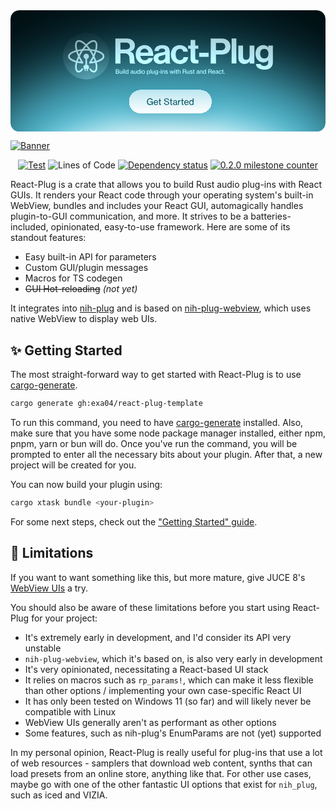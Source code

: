 <a href="react-plug.vercel.app/guides/quick-start">
<svg width="1730" height="667" viewBox="0 0 1730 667" fill="none" xmlns="http://www.w3.org/2000/svg">
<g clip-path="url(#clip0_44_10)">
<rect width="1730" height="667" rx="48" fill="black"/>
<g filter="url(#filter0_f_44_10)">
<ellipse cx="869.956" cy="781.872" rx="1169.1" ry="553.981" fill="#004A5B"/>
</g>
<g filter="url(#filter1_f_44_10)">
<ellipse cx="869.956" cy="781.872" rx="1042.05" ry="493.765" fill="#58C4DC"/>
</g>
<g filter="url(#filter2_f_44_10)">
<ellipse cx="869.956" cy="877.956" rx="703.263" ry="253.482" fill="white"/>
</g>
<g style="mix-blend-mode:plus-lighter">
<mask id="path-5-inside-1_44_10" fill="white">
<path d="M576 292.28V155H638.976C665.472 155 683.136 170.36 683.136 193.208C683.136 209.336 675.648 221.624 657.984 226.424V227C670.656 230.648 677.184 237.944 678.912 254.648C680.832 274.04 680.064 288.824 684.864 290.936V292.28H658.176C654.72 290.744 654.336 275.384 653.184 260.6C652.032 245.624 643.584 237.176 626.304 237.176H603.84V292.28H576ZM603.84 177.464V215.672H633.408C648.576 215.672 656.064 207.8 656.064 196.856C656.064 185.72 648.96 177.464 634.176 177.464H603.84Z"/>
<path d="M738.525 295.16C705.885 295.16 687.453 272.312 687.453 242.936C687.453 213.752 707.229 191.096 736.029 191.096C767.709 191.096 784.605 215.288 784.605 250.424H713.181C715.101 265.592 723.549 275 738.333 275C748.509 275 754.461 270.392 757.341 262.904H783.069C779.421 280.376 763.869 295.16 738.525 295.16ZM736.413 211.256C722.589 211.256 715.869 219.512 713.565 232.376H757.341C756.573 219.896 748.317 211.256 736.413 211.256Z"/>
<path d="M852.947 292.28C851.411 290.36 850.451 285.752 849.875 281.336H849.491C844.499 288.824 837.395 294.584 820.499 294.584C800.339 294.584 786.13 284.024 786.13 264.44C786.13 242.744 803.794 235.832 825.682 232.76C842.002 230.456 849.491 229.112 849.491 221.624C849.491 214.52 843.922 209.912 832.978 209.912C820.69 209.912 814.738 214.328 813.97 223.736H790.738C791.506 206.456 804.371 191.288 833.171 191.288C862.739 191.288 874.642 204.536 874.642 227.576V277.688C874.642 285.176 875.795 289.592 878.099 291.32V292.28H852.947ZM826.835 276.344C841.811 276.344 850.066 267.128 850.066 257.528V242.744C845.458 245.432 838.354 246.968 831.826 248.504C818.194 251.576 811.475 254.648 811.475 263.864C811.475 273.08 817.619 276.344 826.835 276.344Z"/>
<path d="M931.179 295.16C900.075 295.16 880.683 272.504 880.683 243.128C880.683 213.752 899.883 191.096 929.835 191.096C955.371 191.096 971.115 205.88 974.571 227.192H949.035C947.307 218.552 940.587 212.024 930.987 212.024C915.243 212.024 907.179 224.12 907.179 243.128C907.179 261.752 914.667 274.232 930.603 274.232C941.163 274.232 948.651 268.664 950.379 257.528H975.531C973.803 278.456 957.483 295.16 931.179 295.16Z"/>
<path d="M975.4 211.064V193.784H989.033V163.064H1014.57V193.784H1031.46V211.064H1014.57V263.288C1014.57 270.584 1018.6 273.08 1024.36 273.08C1027.62 273.08 1032.04 272.888 1032.04 272.888V292.088C1032.04 292.088 1026.09 292.472 1015.72 292.472C1003.05 292.472 989.033 287.48 989.033 268.856V211.064H975.4Z"/>
<path d="M1036.29 255.992V233.528H1088.33V255.992H1036.29Z"/>
<path d="M1099.63 292.28V155H1159.92C1175.85 155 1187.76 159.608 1195.82 167.864C1203.5 175.736 1208.11 186.488 1208.11 199.16C1208.11 225.08 1191.02 242.552 1162.22 242.552H1128.43V292.28H1099.63ZM1128.43 179.192V219.896H1157.23C1171.82 219.896 1179.5 211.832 1179.5 199.352C1179.5 186.488 1171.44 179.192 1157.61 179.192H1128.43Z"/>
<path d="M1214.39 292.28V155H1240.5V292.28H1214.39Z"/>
<path d="M1339.29 292.28H1314.14V280.76H1313.56C1306.84 289.784 1299.16 294.968 1285.34 294.968C1263.45 294.968 1251.16 280.952 1251.16 259.448V193.784H1277.08V255.032C1277.08 266.552 1282.27 272.888 1293.4 272.888C1305.69 272.888 1313.18 263.672 1313.18 250.616V193.784H1339.29V292.28Z"/>
<path d="M1393.81 325.88C1366.93 325.88 1350.42 314.36 1347.73 295.16H1373.65C1375.77 301.304 1381.33 306.104 1393.43 306.104C1408.21 306.104 1415.32 299 1415.32 285.56V274.808H1414.74C1408.98 281.336 1401.49 286.328 1389.01 286.328C1367.13 286.328 1345.62 269.048 1345.62 239.288C1345.62 209.912 1363.29 191.096 1388.25 191.096C1400.53 191.096 1409.56 195.896 1415.51 204.152H1415.89V193.784H1441.05V284.792C1441.05 298.616 1436.63 308.024 1429.33 314.744C1421.08 322.424 1408.41 325.88 1393.81 325.88ZM1393.43 265.4C1409.94 265.4 1416.66 253.304 1416.66 238.712C1416.66 224.312 1408.98 212.024 1393.24 212.024C1379.99 212.024 1371.16 222.392 1371.16 238.904C1371.16 255.608 1379.99 265.4 1393.43 265.4Z"/>
</mask>
<path d="M576 292.28V155H638.976C665.472 155 683.136 170.36 683.136 193.208C683.136 209.336 675.648 221.624 657.984 226.424V227C670.656 230.648 677.184 237.944 678.912 254.648C680.832 274.04 680.064 288.824 684.864 290.936V292.28H658.176C654.72 290.744 654.336 275.384 653.184 260.6C652.032 245.624 643.584 237.176 626.304 237.176H603.84V292.28H576ZM603.84 177.464V215.672H633.408C648.576 215.672 656.064 207.8 656.064 196.856C656.064 185.72 648.96 177.464 634.176 177.464H603.84Z" fill="white" fill-opacity="0.6"/>
<path d="M738.525 295.16C705.885 295.16 687.453 272.312 687.453 242.936C687.453 213.752 707.229 191.096 736.029 191.096C767.709 191.096 784.605 215.288 784.605 250.424H713.181C715.101 265.592 723.549 275 738.333 275C748.509 275 754.461 270.392 757.341 262.904H783.069C779.421 280.376 763.869 295.16 738.525 295.16ZM736.413 211.256C722.589 211.256 715.869 219.512 713.565 232.376H757.341C756.573 219.896 748.317 211.256 736.413 211.256Z" fill="white" fill-opacity="0.6"/>
<path d="M852.947 292.28C851.411 290.36 850.451 285.752 849.875 281.336H849.491C844.499 288.824 837.395 294.584 820.499 294.584C800.339 294.584 786.13 284.024 786.13 264.44C786.13 242.744 803.794 235.832 825.682 232.76C842.002 230.456 849.491 229.112 849.491 221.624C849.491 214.52 843.922 209.912 832.978 209.912C820.69 209.912 814.738 214.328 813.97 223.736H790.738C791.506 206.456 804.371 191.288 833.171 191.288C862.739 191.288 874.642 204.536 874.642 227.576V277.688C874.642 285.176 875.795 289.592 878.099 291.32V292.28H852.947ZM826.835 276.344C841.811 276.344 850.066 267.128 850.066 257.528V242.744C845.458 245.432 838.354 246.968 831.826 248.504C818.194 251.576 811.475 254.648 811.475 263.864C811.475 273.08 817.619 276.344 826.835 276.344Z" fill="white" fill-opacity="0.6"/>
<path d="M931.179 295.16C900.075 295.16 880.683 272.504 880.683 243.128C880.683 213.752 899.883 191.096 929.835 191.096C955.371 191.096 971.115 205.88 974.571 227.192H949.035C947.307 218.552 940.587 212.024 930.987 212.024C915.243 212.024 907.179 224.12 907.179 243.128C907.179 261.752 914.667 274.232 930.603 274.232C941.163 274.232 948.651 268.664 950.379 257.528H975.531C973.803 278.456 957.483 295.16 931.179 295.16Z" fill="white" fill-opacity="0.6"/>
<path d="M975.4 211.064V193.784H989.033V163.064H1014.57V193.784H1031.46V211.064H1014.57V263.288C1014.57 270.584 1018.6 273.08 1024.36 273.08C1027.62 273.08 1032.04 272.888 1032.04 272.888V292.088C1032.04 292.088 1026.09 292.472 1015.72 292.472C1003.05 292.472 989.033 287.48 989.033 268.856V211.064H975.4Z" fill="white" fill-opacity="0.6"/>
<path d="M1036.29 255.992V233.528H1088.33V255.992H1036.29Z" fill="white" fill-opacity="0.6"/>
<path d="M1099.63 292.28V155H1159.92C1175.85 155 1187.76 159.608 1195.82 167.864C1203.5 175.736 1208.11 186.488 1208.11 199.16C1208.11 225.08 1191.02 242.552 1162.22 242.552H1128.43V292.28H1099.63ZM1128.43 179.192V219.896H1157.23C1171.82 219.896 1179.5 211.832 1179.5 199.352C1179.5 186.488 1171.44 179.192 1157.61 179.192H1128.43Z" fill="white" fill-opacity="0.6"/>
<path d="M1214.39 292.28V155H1240.5V292.28H1214.39Z" fill="white" fill-opacity="0.6"/>
<path d="M1339.29 292.28H1314.14V280.76H1313.56C1306.84 289.784 1299.16 294.968 1285.34 294.968C1263.45 294.968 1251.16 280.952 1251.16 259.448V193.784H1277.08V255.032C1277.08 266.552 1282.27 272.888 1293.4 272.888C1305.69 272.888 1313.18 263.672 1313.18 250.616V193.784H1339.29V292.28Z" fill="white" fill-opacity="0.6"/>
<path d="M1393.81 325.88C1366.93 325.88 1350.42 314.36 1347.73 295.16H1373.65C1375.77 301.304 1381.33 306.104 1393.43 306.104C1408.21 306.104 1415.32 299 1415.32 285.56V274.808H1414.74C1408.98 281.336 1401.49 286.328 1389.01 286.328C1367.13 286.328 1345.62 269.048 1345.62 239.288C1345.62 209.912 1363.29 191.096 1388.25 191.096C1400.53 191.096 1409.56 195.896 1415.51 204.152H1415.89V193.784H1441.05V284.792C1441.05 298.616 1436.63 308.024 1429.33 314.744C1421.08 322.424 1408.41 325.88 1393.81 325.88ZM1393.43 265.4C1409.94 265.4 1416.66 253.304 1416.66 238.712C1416.66 224.312 1408.98 212.024 1393.24 212.024C1379.99 212.024 1371.16 222.392 1371.16 238.904C1371.16 255.608 1379.99 265.4 1393.43 265.4Z" fill="white" fill-opacity="0.6"/>
<path d="M576 292.28V155H638.976C665.472 155 683.136 170.36 683.136 193.208C683.136 209.336 675.648 221.624 657.984 226.424V227C670.656 230.648 677.184 237.944 678.912 254.648C680.832 274.04 680.064 288.824 684.864 290.936V292.28H658.176C654.72 290.744 654.336 275.384 653.184 260.6C652.032 245.624 643.584 237.176 626.304 237.176H603.84V292.28H576ZM603.84 177.464V215.672H633.408C648.576 215.672 656.064 207.8 656.064 196.856C656.064 185.72 648.96 177.464 634.176 177.464H603.84Z" stroke="url(#paint0_linear_44_10)" stroke-opacity="0.2" stroke-width="4" style="mix-blend-mode:lighten" mask="url(#path-5-inside-1_44_10)"/>
<path d="M738.525 295.16C705.885 295.16 687.453 272.312 687.453 242.936C687.453 213.752 707.229 191.096 736.029 191.096C767.709 191.096 784.605 215.288 784.605 250.424H713.181C715.101 265.592 723.549 275 738.333 275C748.509 275 754.461 270.392 757.341 262.904H783.069C779.421 280.376 763.869 295.16 738.525 295.16ZM736.413 211.256C722.589 211.256 715.869 219.512 713.565 232.376H757.341C756.573 219.896 748.317 211.256 736.413 211.256Z" stroke="url(#paint1_linear_44_10)" stroke-opacity="0.2" stroke-width="4" style="mix-blend-mode:lighten" mask="url(#path-5-inside-1_44_10)"/>
<path d="M852.947 292.28C851.411 290.36 850.451 285.752 849.875 281.336H849.491C844.499 288.824 837.395 294.584 820.499 294.584C800.339 294.584 786.13 284.024 786.13 264.44C786.13 242.744 803.794 235.832 825.682 232.76C842.002 230.456 849.491 229.112 849.491 221.624C849.491 214.52 843.922 209.912 832.978 209.912C820.69 209.912 814.738 214.328 813.97 223.736H790.738C791.506 206.456 804.371 191.288 833.171 191.288C862.739 191.288 874.642 204.536 874.642 227.576V277.688C874.642 285.176 875.795 289.592 878.099 291.32V292.28H852.947ZM826.835 276.344C841.811 276.344 850.066 267.128 850.066 257.528V242.744C845.458 245.432 838.354 246.968 831.826 248.504C818.194 251.576 811.475 254.648 811.475 263.864C811.475 273.08 817.619 276.344 826.835 276.344Z" stroke="url(#paint2_linear_44_10)" stroke-opacity="0.2" stroke-width="4" style="mix-blend-mode:lighten" mask="url(#path-5-inside-1_44_10)"/>
<path d="M931.179 295.16C900.075 295.16 880.683 272.504 880.683 243.128C880.683 213.752 899.883 191.096 929.835 191.096C955.371 191.096 971.115 205.88 974.571 227.192H949.035C947.307 218.552 940.587 212.024 930.987 212.024C915.243 212.024 907.179 224.12 907.179 243.128C907.179 261.752 914.667 274.232 930.603 274.232C941.163 274.232 948.651 268.664 950.379 257.528H975.531C973.803 278.456 957.483 295.16 931.179 295.16Z" stroke="url(#paint3_linear_44_10)" stroke-opacity="0.2" stroke-width="4" style="mix-blend-mode:lighten" mask="url(#path-5-inside-1_44_10)"/>
<path d="M975.4 211.064V193.784H989.033V163.064H1014.57V193.784H1031.46V211.064H1014.57V263.288C1014.57 270.584 1018.6 273.08 1024.36 273.08C1027.62 273.08 1032.04 272.888 1032.04 272.888V292.088C1032.04 292.088 1026.09 292.472 1015.72 292.472C1003.05 292.472 989.033 287.48 989.033 268.856V211.064H975.4Z" stroke="url(#paint4_linear_44_10)" stroke-opacity="0.2" stroke-width="4" style="mix-blend-mode:lighten" mask="url(#path-5-inside-1_44_10)"/>
<path d="M1036.29 255.992V233.528H1088.33V255.992H1036.29Z" stroke="url(#paint5_linear_44_10)" stroke-opacity="0.2" stroke-width="4" style="mix-blend-mode:lighten" mask="url(#path-5-inside-1_44_10)"/>
<path d="M1099.63 292.28V155H1159.92C1175.85 155 1187.76 159.608 1195.82 167.864C1203.5 175.736 1208.11 186.488 1208.11 199.16C1208.11 225.08 1191.02 242.552 1162.22 242.552H1128.43V292.28H1099.63ZM1128.43 179.192V219.896H1157.23C1171.82 219.896 1179.5 211.832 1179.5 199.352C1179.5 186.488 1171.44 179.192 1157.61 179.192H1128.43Z" stroke="url(#paint6_linear_44_10)" stroke-opacity="0.2" stroke-width="4" style="mix-blend-mode:lighten" mask="url(#path-5-inside-1_44_10)"/>
<path d="M1214.39 292.28V155H1240.5V292.28H1214.39Z" stroke="url(#paint7_linear_44_10)" stroke-opacity="0.2" stroke-width="4" style="mix-blend-mode:lighten" mask="url(#path-5-inside-1_44_10)"/>
<path d="M1339.29 292.28H1314.14V280.76H1313.56C1306.84 289.784 1299.16 294.968 1285.34 294.968C1263.45 294.968 1251.16 280.952 1251.16 259.448V193.784H1277.08V255.032C1277.08 266.552 1282.27 272.888 1293.4 272.888C1305.69 272.888 1313.18 263.672 1313.18 250.616V193.784H1339.29V292.28Z" stroke="url(#paint8_linear_44_10)" stroke-opacity="0.2" stroke-width="4" style="mix-blend-mode:lighten" mask="url(#path-5-inside-1_44_10)"/>
<path d="M1393.81 325.88C1366.93 325.88 1350.42 314.36 1347.73 295.16H1373.65C1375.77 301.304 1381.33 306.104 1393.43 306.104C1408.21 306.104 1415.32 299 1415.32 285.56V274.808H1414.74C1408.98 281.336 1401.49 286.328 1389.01 286.328C1367.13 286.328 1345.62 269.048 1345.62 239.288C1345.62 209.912 1363.29 191.096 1388.25 191.096C1400.53 191.096 1409.56 195.896 1415.51 204.152H1415.89V193.784H1441.05V284.792C1441.05 298.616 1436.63 308.024 1429.33 314.744C1421.08 322.424 1408.41 325.88 1393.81 325.88ZM1393.43 265.4C1409.94 265.4 1416.66 253.304 1416.66 238.712C1416.66 224.312 1408.98 212.024 1393.24 212.024C1379.99 212.024 1371.16 222.392 1371.16 238.904C1371.16 255.608 1379.99 265.4 1393.43 265.4Z" stroke="url(#paint9_linear_44_10)" stroke-opacity="0.2" stroke-width="4" style="mix-blend-mode:lighten" mask="url(#path-5-inside-1_44_10)"/>
</g>
<g style="mix-blend-mode:plus-lighter">
<path d="M578.464 348.28V324.472H588.704C591.168 324.472 593.056 325.144 594.4 326.488C595.392 327.512 596 328.888 596 330.616C596 333.208 594.528 334.872 591.968 335.608V335.704C594.88 336.376 596.96 338.296 596.96 341.432C596.96 343.32 596.288 344.92 595.136 346.072C593.792 347.48 591.744 348.28 589.184 348.28H578.464ZM581.728 334.616H588.256C591.04 334.616 592.704 333.24 592.704 330.84C592.704 328.6 591.2 327.288 588.64 327.288H581.728V334.616ZM581.728 345.4H588.992C590.624 345.4 591.808 344.984 592.576 344.216C593.248 343.576 593.632 342.648 593.632 341.528C593.632 338.68 591.616 337.272 588.8 337.272H581.728V345.4ZM614.093 348.28H611.149V345.88H611.085C609.869 347.576 608.365 348.664 605.901 348.664C602.349 348.664 600.077 346.52 600.077 342.936V331.096H603.053V342.776C603.053 344.952 604.429 346.232 606.797 346.232C609.421 346.232 611.117 344.216 611.117 341.56V331.096H614.093V348.28ZM618.172 327.928V324.472H621.276V327.928H618.172ZM618.236 348.28V331.096H621.212V348.28H618.236ZM625.394 348.28V324.472H628.37V348.28H625.394ZM639.204 348.792C634.564 348.792 631.62 345.272 631.62 339.736C631.62 334.072 634.884 330.68 639.14 330.68C641.572 330.68 643.492 331.896 644.58 333.72H644.644C644.58 332.952 644.548 331.704 644.548 330.552V324.472H647.524V348.28H644.58V345.816H644.516C643.428 347.672 641.604 348.792 639.204 348.792ZM639.428 346.328C643.108 346.328 644.708 343.544 644.708 339.768C644.708 335.896 642.884 333.176 639.428 333.176C636.26 333.176 634.66 335.992 634.66 339.768C634.66 343.544 636.26 346.328 639.428 346.328ZM665.231 348.632C661.967 348.632 659.407 347.032 659.407 343.736C659.407 339.736 662.351 338.872 666.799 338.328C669.327 338.04 670.959 337.624 670.959 335.864C670.959 334.008 669.647 332.856 667.279 332.856C664.559 332.856 663.247 334.136 663.151 336.184H660.271C660.399 333.272 662.607 330.68 667.247 330.68C668.879 330.68 670.319 330.968 671.407 331.608C672.847 332.472 673.711 333.976 673.711 336.28V344.312C673.711 345.688 674.031 346.424 675.535 346.104H675.663V348.184C675.247 348.312 674.767 348.44 674.062 348.44C672.239 348.44 671.343 347.576 671.023 345.752H670.991C669.903 347.256 668.143 348.632 665.231 348.632ZM665.967 346.456C669.391 346.456 670.991 343.928 670.991 341.944V339.128C670.127 339.672 668.623 340.088 667.215 340.344C664.399 340.824 662.543 341.336 662.543 343.704C662.543 345.912 664.239 346.456 665.967 346.456ZM691.999 348.28H689.055V345.88H688.991C687.775 347.576 686.271 348.664 683.807 348.664C680.255 348.664 677.983 346.52 677.983 342.936V331.096H680.959V342.776C680.959 344.952 682.335 346.232 684.703 346.232C687.327 346.232 689.023 344.216 689.023 341.56V331.096H691.999V348.28ZM702.798 348.792C698.158 348.792 695.214 345.272 695.214 339.736C695.214 334.072 698.478 330.68 702.734 330.68C705.166 330.68 707.086 331.896 708.174 333.72H708.238C708.174 332.952 708.142 331.704 708.142 330.552V324.472H711.118V348.28H708.174V345.816H708.11C707.022 347.672 705.198 348.792 702.798 348.792ZM703.022 346.328C706.702 346.328 708.302 343.544 708.302 339.768C708.302 335.896 706.478 333.176 703.022 333.176C699.854 333.176 698.254 335.992 698.254 339.768C698.254 343.544 699.854 346.328 703.022 346.328ZM715.14 327.928V324.472H718.244V327.928H715.14ZM715.204 348.28V331.096H718.18V348.28H715.204ZM729.755 348.76C724.571 348.76 721.339 344.728 721.339 339.704C721.339 334.712 724.571 330.68 729.755 330.68C734.939 330.68 738.107 334.712 738.107 339.704C738.107 344.728 734.939 348.76 729.755 348.76ZM729.723 346.328C733.243 346.328 735.067 343.416 735.067 339.704C735.067 335.992 733.243 333.048 729.723 333.048C726.203 333.048 724.379 335.992 724.379 339.704C724.379 343.416 726.203 346.328 729.723 346.328ZM749.767 354.104V331.096H752.711V333.784H752.807C754.087 331.832 755.815 330.68 758.279 330.68C762.663 330.68 765.671 334.072 765.671 339.736C765.671 345.24 762.823 348.792 758.183 348.792C755.847 348.792 753.959 347.832 752.775 346.008H752.679C752.711 346.616 752.743 347.576 752.743 348.888V354.104H749.767ZM757.863 346.328C761.031 346.328 762.631 343.544 762.631 339.8C762.631 336.024 761.063 333.208 757.895 333.208C754.247 333.208 752.583 336.152 752.583 339.8C752.583 343.416 754.055 346.328 757.863 346.328ZM768.925 348.28V324.472H771.901V348.28H768.925ZM789.999 348.28H787.055V345.88H786.991C785.775 347.576 784.271 348.664 781.807 348.664C778.255 348.664 775.983 346.52 775.983 342.936V331.096H778.959V342.776C778.959 344.952 780.335 346.232 782.703 346.232C785.327 346.232 787.023 344.216 787.023 341.56V331.096H789.999V348.28ZM801.406 354.296C796.894 354.296 794.334 352.504 794.014 349.464H796.798C797.054 351.256 798.782 351.992 801.342 351.992C804.414 351.992 806.11 350.616 806.11 347.704V347.224C806.11 346.232 806.142 345.304 806.174 344.76H806.11C804.926 346.456 803.422 347.512 800.99 347.512C796.606 347.512 793.47 344.088 793.47 339.096C793.47 333.816 796.798 330.68 800.83 330.68C803.294 330.68 804.958 331.64 806.046 333.368H806.11V331.096H809.054V347.576C809.054 349.848 808.286 351.544 806.974 352.664C805.63 353.784 803.71 354.296 801.406 354.296ZM801.278 345.08C805.022 345.08 806.302 342.456 806.302 338.968C806.302 335.352 804.67 333.144 801.246 333.144C798.11 333.144 796.51 335.512 796.51 339.128C796.51 342.776 798.174 345.08 801.278 345.08ZM812.661 340.504V337.816H821.557V340.504H812.661ZM825.078 327.928V324.472H828.182V327.928H825.078ZM825.142 348.28V331.096H828.118V348.28H825.142ZM835.148 331.096V333.528H835.244C836.492 331.8 838.188 330.68 840.684 330.68C844.268 330.68 846.476 332.696 846.476 336.28V348.28H843.532V336.632C843.532 334.424 842.092 333.176 839.756 333.176C837.1 333.176 835.18 335.064 835.18 337.816V348.28H832.204V331.096H835.148ZM857.078 348.792C852.342 348.792 849.654 346.552 849.398 343.064H852.406C852.758 345.56 854.678 346.392 857.142 346.392C859.862 346.392 861.014 345.208 861.014 343.672C861.014 341.784 859.574 341.304 856.534 340.696C853.174 339.992 850.134 339.288 850.134 335.512C850.134 332.568 852.438 330.712 856.438 330.712C860.758 330.712 862.902 332.728 863.286 335.704H860.31C860.054 333.944 858.838 332.952 856.374 332.952C854.038 332.952 853.046 334.04 853.046 335.352C853.046 337.144 854.71 337.496 857.622 338.072C861.046 338.744 863.99 339.512 863.99 343.512C863.99 347 861.11 348.792 857.078 348.792ZM879.416 348.28L873.976 331.096H877.144L879.832 340.632C880.376 342.584 880.952 345.656 880.952 345.656H881.016C881.016 345.656 881.592 342.776 882.168 340.696L884.76 331.096H887.576L890.136 340.696C890.616 342.52 891.224 345.688 891.224 345.688H891.288C891.288 345.688 891.768 342.744 892.408 340.632L895.256 331.096H898.328L892.728 348.28H889.752L887.224 338.808C886.808 337.144 886.136 334.008 886.136 334.008H886.072C886.072 334.008 885.432 337.176 885.016 338.808L882.424 348.28H879.416ZM900.64 327.928V324.472H903.744V327.928H900.64ZM900.704 348.28V331.096H903.68V348.28H900.704ZM906.711 333.4V331.096H909.399V325.688H912.343V331.096H915.895V333.4H912.343V344.248C912.343 345.496 913.015 345.848 914.103 345.848C914.615 345.848 915.287 345.72 915.607 345.624H915.703V348.12C914.903 348.312 914.071 348.408 913.303 348.408C910.999 348.376 909.399 347.448 909.399 344.92V333.4H906.711ZM921.962 330.712C921.962 331.576 921.898 332.76 921.866 333.592H921.962C923.242 331.768 924.97 330.68 927.466 330.68C931.05 330.68 933.258 332.696 933.258 336.28V348.28H930.314V336.632C930.314 334.424 928.874 333.176 926.538 333.176C923.882 333.176 921.962 335.064 921.962 337.816V348.28H918.986V324.472H921.962V330.712ZM946.183 348.28V324.472H957.319C961.575 324.472 964.455 327.096 964.455 331.032C964.455 333.944 963.271 335.992 960.103 336.984V337.08C962.791 337.88 963.559 339.48 963.783 342.904C964.071 346.648 964.391 347.8 964.871 348.12V348.28H961.383C960.839 347.832 960.775 346.744 960.519 342.936C960.295 339.576 958.887 338.36 955.783 338.36H949.447V348.28H946.183ZM949.447 327.288V335.736H956.263C959.495 335.736 961.095 334.104 961.095 331.512C961.095 328.728 959.783 327.288 956.423 327.288H949.447ZM982.093 348.28H979.149V345.88H979.085C977.869 347.576 976.365 348.664 973.901 348.664C970.349 348.664 968.077 346.52 968.077 342.936V331.096H971.053V342.776C971.053 344.952 972.429 346.232 974.797 346.232C977.421 346.232 979.117 344.216 979.117 341.56V331.096H982.093V348.28ZM992.828 348.792C988.092 348.792 985.404 346.552 985.148 343.064H988.156C988.508 345.56 990.428 346.392 992.892 346.392C995.612 346.392 996.764 345.208 996.764 343.672C996.764 341.784 995.324 341.304 992.284 340.696C988.924 339.992 985.884 339.288 985.884 335.512C985.884 332.568 988.188 330.712 992.188 330.712C996.508 330.712 998.652 332.728 999.036 335.704H996.06C995.804 333.944 994.588 332.952 992.124 332.952C989.788 332.952 988.796 334.04 988.796 335.352C988.796 337.144 990.46 337.496 993.372 338.072C996.796 338.744 999.74 339.512 999.74 343.512C999.74 347 996.86 348.792 992.828 348.792ZM1001.59 333.4V331.096H1004.27V325.688H1007.22V331.096H1010.77V333.4H1007.22V344.248C1007.22 345.496 1007.89 345.848 1008.98 345.848C1009.49 345.848 1010.16 345.72 1010.48 345.624H1010.58V348.12C1009.78 348.312 1008.95 348.408 1008.18 348.408C1005.87 348.376 1004.27 347.448 1004.27 344.92V333.4H1001.59ZM1027.48 348.632C1024.22 348.632 1021.66 347.032 1021.66 343.736C1021.66 339.736 1024.6 338.872 1029.05 338.328C1031.58 338.04 1033.21 337.624 1033.21 335.864C1033.21 334.008 1031.9 332.856 1029.53 332.856C1026.81 332.856 1025.5 334.136 1025.4 336.184H1022.52C1022.65 333.272 1024.86 330.68 1029.5 330.68C1031.13 330.68 1032.57 330.968 1033.66 331.608C1035.1 332.472 1035.96 333.976 1035.96 336.28V344.312C1035.96 345.688 1036.28 346.424 1037.78 346.104H1037.91V348.184C1037.5 348.312 1037.02 348.44 1036.31 348.44C1034.49 348.44 1033.59 347.576 1033.27 345.752H1033.24C1032.15 347.256 1030.39 348.632 1027.48 348.632ZM1028.22 346.456C1031.64 346.456 1033.24 343.928 1033.24 341.944V339.128C1032.38 339.672 1030.87 340.088 1029.46 340.344C1026.65 340.824 1024.79 341.336 1024.79 343.704C1024.79 345.912 1026.49 346.456 1028.22 346.456ZM1043.27 331.096V333.528H1043.37C1044.62 331.8 1046.31 330.68 1048.81 330.68C1052.39 330.68 1054.6 332.696 1054.6 336.28V348.28H1051.66V336.632C1051.66 334.424 1050.22 333.176 1047.88 333.176C1045.23 333.176 1043.31 335.064 1043.31 337.816V348.28H1040.33V331.096H1043.27ZM1065.27 348.792C1060.63 348.792 1057.68 345.272 1057.68 339.736C1057.68 334.072 1060.95 330.68 1065.2 330.68C1067.63 330.68 1069.55 331.896 1070.64 333.72H1070.71C1070.64 332.952 1070.61 331.704 1070.61 330.552V324.472H1073.59V348.28H1070.64V345.816H1070.58C1069.49 347.672 1067.67 348.792 1065.27 348.792ZM1065.49 346.328C1069.17 346.328 1070.77 343.544 1070.77 339.768C1070.77 335.896 1068.95 333.176 1065.49 333.176C1062.32 333.176 1060.72 335.992 1060.72 339.768C1060.72 343.544 1062.32 346.328 1065.49 346.328ZM1086.59 348.28V324.472H1097.73C1101.98 324.472 1104.86 327.096 1104.86 331.032C1104.86 333.944 1103.68 335.992 1100.51 336.984V337.08C1103.2 337.88 1103.97 339.48 1104.19 342.904C1104.48 346.648 1104.8 347.8 1105.28 348.12V348.28H1101.79C1101.25 347.832 1101.18 346.744 1100.93 342.936C1100.7 339.576 1099.29 338.36 1096.19 338.36H1089.85V348.28H1086.59ZM1089.85 327.288V335.736H1096.67C1099.9 335.736 1101.5 334.104 1101.5 331.512C1101.5 328.728 1100.19 327.288 1096.83 327.288H1089.85ZM1115.88 348.76C1110.6 348.76 1107.5 344.728 1107.5 339.704C1107.5 334.712 1110.79 330.68 1115.72 330.68C1118.28 330.68 1120.26 331.672 1121.61 333.336C1123.02 335.032 1123.72 337.496 1123.72 340.408H1110.54C1110.76 343.768 1112.58 346.328 1115.91 346.328C1118.28 346.328 1119.91 345.208 1120.46 343.384H1123.37C1122.6 346.584 1119.85 348.76 1115.88 348.76ZM1115.72 332.984C1112.62 332.984 1110.98 335.224 1110.6 338.264H1120.55C1120.39 334.968 1118.7 332.984 1115.72 332.984ZM1132.01 348.632C1128.75 348.632 1126.19 347.032 1126.19 343.736C1126.19 339.736 1129.13 338.872 1133.58 338.328C1136.11 338.04 1137.74 337.624 1137.74 335.864C1137.74 334.008 1136.43 332.856 1134.06 332.856C1131.34 332.856 1130.03 334.136 1129.93 336.184H1127.05C1127.18 333.272 1129.39 330.68 1134.03 330.68C1135.66 330.68 1137.1 330.968 1138.19 331.608C1139.63 332.472 1140.49 333.976 1140.49 336.28V344.312C1140.49 345.688 1140.81 346.424 1142.32 346.104H1142.44V348.184C1142.03 348.312 1141.55 348.44 1140.84 348.44C1139.02 348.44 1138.12 347.576 1137.8 345.752H1137.77C1136.68 347.256 1134.92 348.632 1132.01 348.632ZM1132.75 346.456C1136.17 346.456 1137.77 343.928 1137.77 341.944V339.128C1136.91 339.672 1135.4 340.088 1134 340.344C1131.18 340.824 1129.32 341.336 1129.32 343.704C1129.32 345.912 1131.02 346.456 1132.75 346.456ZM1152.32 348.76C1147.16 348.76 1143.93 344.728 1143.93 339.704C1143.93 334.712 1147.16 330.68 1152.32 330.68C1156.44 330.68 1159.13 333.016 1159.74 336.696H1156.76C1156.35 334.456 1154.81 333.08 1152.32 333.08C1148.8 333.08 1146.97 335.992 1146.97 339.704C1146.97 343.416 1148.8 346.328 1152.32 346.328C1155 346.328 1156.6 344.76 1156.83 342.2H1159.77C1159.39 346.296 1156.67 348.76 1152.32 348.76ZM1161.71 333.4V331.096H1164.4V325.688H1167.34V331.096H1170.89V333.4H1167.34V344.248C1167.34 345.496 1168.01 345.848 1169.1 345.848C1169.61 345.848 1170.29 345.72 1170.61 345.624H1170.7V348.12C1169.9 348.312 1169.07 348.408 1168.3 348.408C1166 348.376 1164.4 347.448 1164.4 344.92V333.4H1161.71ZM1173.98 348.28V344.76H1177.43V348.28H1173.98Z" fill="white" fill-opacity="0.6" style="mix-blend-mode:overlay"/>
</g>
<g style="mix-blend-mode:plus-lighter">
<mask id="mask0_44_10" style="mask-type:alpha" maskUnits="userSpaceOnUse" x="288" y="124" width="256" height="256">
<circle cx="416" cy="252" r="128" fill="url(#paint10_linear_44_10)"/>
</mask>
<g mask="url(#mask0_44_10)">
<circle opacity="0.15" cx="416" cy="381" r="296" fill="url(#paint11_radial_44_10)"/>
<path fill-rule="evenodd" clip-rule="evenodd" d="M416 186.787C412.99 183.814 409.992 181.099 407.033 178.665C399.683 172.618 392.382 168.147 385.569 165.875C378.761 163.605 371.914 163.38 366.14 166.713C360.365 170.047 357.137 176.09 355.699 183.12C354.26 190.157 354.481 198.715 356.043 208.104C356.672 211.884 357.524 215.837 358.594 219.931C354.514 221.051 350.664 222.289 347.076 223.635C338.164 226.977 330.642 231.064 325.268 235.829C319.898 240.589 316.279 246.407 316.279 253.074C316.279 258.857 319.013 264.02 323.234 268.378C327.436 272.716 333.328 276.502 340.332 279.716C345.696 282.179 351.836 284.362 358.594 286.218C357.524 290.311 356.672 294.265 356.043 298.044C354.481 307.433 354.26 315.991 355.699 323.028C357.137 330.058 360.365 336.101 366.14 339.435C369.45 341.347 375.227 342.033 381.014 340.332C387.109 338.54 393.411 334.079 397.68 325.415C398.77 323.203 397.86 320.527 395.648 319.437C393.436 318.347 390.759 319.256 389.669 321.468C386.496 327.908 382.177 330.682 378.496 331.764C374.508 332.936 371.354 332.134 370.605 331.701C367.836 330.103 365.592 326.831 364.448 321.238C363.306 315.653 363.393 308.281 364.852 299.51C365.442 295.965 366.248 292.232 367.268 288.346C375.966 290.241 385.461 291.635 395.48 292.444C397.199 292.583 398.844 291.72 399.706 290.226C400.568 288.733 400.494 286.876 399.514 285.457C395.879 280.192 392.331 274.59 388.932 268.702C385.903 263.457 383.134 258.229 380.631 253.074C383.134 247.919 385.903 242.691 388.932 237.446C391.96 232.201 395.103 227.189 398.316 222.444C404.032 222.034 409.943 221.818 416 221.818C422.053 221.818 427.965 222.034 433.684 222.444C436.897 227.189 440.04 232.201 443.068 237.446C446.097 242.691 448.866 247.919 451.369 253.074C448.864 258.232 446.095 263.46 443.068 268.702C439.669 274.59 436.121 280.191 432.486 285.457C431.506 286.876 431.431 288.733 432.294 290.226C433.156 291.72 434.801 292.583 436.52 292.444C446.539 291.635 456.034 290.241 464.732 288.346C465.752 292.232 466.558 295.965 467.148 299.51C468.607 308.281 468.694 315.653 467.552 321.238C466.408 326.831 464.164 330.103 461.395 331.701C460.646 332.134 457.492 332.936 453.504 331.764C449.823 330.682 445.504 327.908 442.331 321.468C441.241 319.256 438.564 318.347 436.352 319.437C434.14 320.527 433.23 323.203 434.32 325.415C438.589 334.079 444.891 338.54 450.986 340.332C456.773 342.033 462.55 341.347 465.86 339.435C471.635 336.101 474.863 330.058 476.301 323.028C477.74 315.991 477.519 307.433 475.957 298.044C475.328 294.265 474.476 290.311 473.406 286.218C480.164 284.362 486.304 282.179 491.668 279.716C498.672 276.502 504.564 272.716 508.766 268.378C512.987 264.02 515.721 258.857 515.721 253.074C515.721 244.592 509.914 237.522 501.864 232.078C494.616 227.176 484.834 223.069 473.406 219.931C476.402 208.465 477.736 197.94 477.115 189.211C476.425 179.518 473.207 170.955 465.86 166.713C460.086 163.38 453.238 163.605 446.431 165.875C439.618 168.147 432.317 172.618 424.967 178.665C422.008 181.099 419.01 183.814 416 186.787ZM382.744 174.347C377.329 172.541 373.373 172.849 370.605 174.447C367.836 176.045 365.592 179.317 364.448 184.91C363.306 190.495 363.393 197.867 364.852 206.639C365.442 210.183 366.248 213.916 367.268 217.803C375.34 216.044 384.113 214.714 393.373 213.884C398.722 206.279 404.261 199.347 409.82 193.235C406.964 190.409 404.134 187.844 401.36 185.561C394.493 179.912 388.152 176.15 382.744 174.347ZM416 199.714C412.314 203.797 408.618 208.281 404.972 213.121C408.595 212.967 412.275 212.888 416 212.888C419.726 212.888 423.406 212.967 427.028 213.121C423.382 208.281 419.686 203.797 416 199.714ZM438.627 213.884C433.278 206.279 427.739 199.347 422.18 193.235C425.036 190.409 427.866 187.844 430.64 185.561C437.507 179.912 443.848 176.15 449.256 174.347C454.671 172.541 458.627 172.849 461.395 174.447C464.918 176.481 467.599 181.288 468.207 189.845C468.741 197.337 467.594 206.89 464.732 217.803C456.667 216.046 447.895 214.714 438.627 213.884ZM445.087 223.547C447.031 226.608 448.94 229.755 450.802 232.981C452.665 236.207 454.436 239.433 456.115 242.648C458.481 237.074 460.517 231.631 462.211 226.394C456.829 225.242 451.097 224.284 445.087 223.547ZM470.912 228.506C468.401 236.37 465.168 244.632 461.253 253.074C465.164 261.509 468.399 269.771 470.912 277.642C477.296 275.895 483.021 273.859 487.943 271.6C494.347 268.661 499.18 265.438 502.351 262.164C505.503 258.911 506.791 255.859 506.791 253.074C506.791 249.006 503.968 244.282 496.862 239.476C490.64 235.268 481.794 231.484 470.912 228.506ZM462.211 279.754C460.518 274.521 458.483 269.078 456.115 263.5C454.437 266.714 452.665 269.94 450.802 273.167C448.938 276.395 447.03 279.543 445.087 282.601C451.108 281.863 456.839 280.904 462.211 279.754ZM386.913 223.547C380.899 224.285 375.168 225.243 369.789 226.394C371.482 231.628 373.517 237.07 375.885 242.648C377.564 239.433 379.335 236.207 381.198 232.981C383.06 229.755 384.969 226.608 386.913 223.547ZM370.747 253.074C366.836 244.64 363.601 236.377 361.088 228.506C357.212 229.567 353.576 230.735 350.212 231.996C341.886 235.119 335.458 238.729 331.192 242.511C326.921 246.298 325.209 249.878 325.209 253.074C325.209 255.859 326.497 258.911 329.649 262.164C332.82 265.438 337.653 268.661 344.057 271.6C348.979 273.859 354.703 275.895 361.088 277.642C363.601 269.771 366.836 261.509 370.747 253.074ZM369.789 279.754C375.161 280.904 380.892 281.863 386.913 282.601C384.97 279.543 383.062 276.395 381.198 273.167C379.335 269.941 377.564 266.715 375.885 263.5C373.517 269.078 371.482 274.521 369.789 279.754Z" fill="white" fill-opacity="0.5"/>
<path d="M420.465 267.276C426.504 265.38 430.884 259.738 430.884 253.074C430.884 244.854 424.22 238.19 416 238.19C407.78 238.19 401.116 244.854 401.116 253.074C401.116 259.738 405.496 265.38 411.535 267.276V300.702H407.465C407.212 300.702 406.969 300.802 406.79 300.982L401.396 306.375C401.217 306.555 401.116 306.798 401.116 307.051V320.584C401.116 321.111 401.544 321.539 402.072 321.539H407.07V332.491C407.07 333.018 407.497 333.446 408.025 333.446H412.068C412.596 333.446 413.023 333.018 413.023 332.491V321.539H418.977V332.491C418.977 333.018 419.404 333.446 419.932 333.446H423.975C424.503 333.446 424.93 333.018 424.93 332.491V321.539H429.928C430.456 321.539 430.884 321.111 430.884 320.584L430.884 307.051C430.884 306.798 430.783 306.555 430.604 306.375L425.21 300.982C425.031 300.802 424.788 300.702 424.535 300.702H420.465V267.276Z" fill="white" fill-opacity="0.5"/>
</g>
</g>
<g filter="url(#filter3_d_44_10)">
<path d="M651 502C651 538.451 676.549 568 727 568H1029C1079.45 568 1105 538.451 1105 502C1105 465.549 1080.45 436 1029 436H727C675.549 436 651 465.549 651 502Z" fill="url(#paint12_linear_44_10)" style="mix-blend-mode:plus-lighter" shape-rendering="crispEdges"/>
</g>
<path d="M778.584 520L777.288 514.96H777.144C774.6 518.848 770.76 520.768 766.104 520.768C761.112 520.768 756.936 518.848 754.008 515.584C751.032 512.32 749.352 507.712 749.352 502.288C749.352 496.912 750.936 492.16 753.912 488.8C756.792 485.536 761.016 483.568 766.536 483.568C774.936 483.568 779.784 488.08 781.128 494.656H776.04C774.984 490.624 771.96 487.792 766.488 487.792C758.136 487.792 754.344 494.08 754.344 502.288C754.344 510.784 759.288 516.496 766.344 516.496C773.448 516.496 776.808 511.696 776.856 506.032V505.264H766.488V501.088H781.704V520H778.584ZM798.756 520.72C790.836 520.72 786.18 514.672 786.18 507.136C786.18 499.648 791.124 493.6 798.516 493.6C802.356 493.6 805.332 495.088 807.348 497.584C809.46 500.128 810.516 503.824 810.516 508.192H790.74C791.076 513.232 793.812 517.072 798.804 517.072C802.356 517.072 804.804 515.392 805.62 512.656H809.988C808.836 517.456 804.708 520.72 798.756 520.72ZM798.516 497.056C793.86 497.056 791.412 500.416 790.836 504.976H805.764C805.524 500.032 802.98 497.056 798.516 497.056ZM813.222 497.68V494.224H817.254V486.112H821.67V494.224H826.998V497.68H821.67V513.952C821.67 515.824 822.678 516.352 824.31 516.352C825.078 516.352 826.086 516.16 826.566 516.016H826.71V519.76C825.51 520.048 824.262 520.192 823.11 520.192C819.654 520.144 817.254 518.752 817.254 514.96V497.68H813.222ZM858.113 520.72C848.129 520.72 843.185 515.248 842.801 508.432H847.648C848.225 513.808 851.777 516.784 858.257 516.784C863.009 516.784 866.465 514.672 866.465 510.352C866.465 505.696 862.337 504.592 856.097 503.2C849.713 501.856 844.289 500.032 844.289 493.168C844.289 487.168 849.329 483.616 856.673 483.616C865.457 483.616 869.393 488.032 870.257 494.128H865.505C864.881 489.808 861.761 487.456 856.721 487.456C852.017 487.456 848.945 489.376 848.945 492.928C848.945 496.816 852.833 497.92 858.209 499.024C865.121 500.416 871.409 502.192 871.409 510.16C871.409 516.928 865.841 520.72 858.113 520.72ZM875.051 497.68V494.224H879.083V486.112H883.499V494.224H888.827V497.68H883.499V513.952C883.499 515.824 884.507 516.352 886.139 516.352C886.907 516.352 887.915 516.16 888.395 516.016H888.539V519.76C887.339 520.048 886.091 520.192 884.939 520.192C881.483 520.144 879.083 518.752 879.083 514.96V497.68H875.051ZM901.143 520.528C896.247 520.528 892.407 518.128 892.407 513.184C892.407 507.184 896.823 505.888 903.495 505.072C907.287 504.64 909.735 504.016 909.735 501.376C909.735 498.592 907.767 496.864 904.215 496.864C900.135 496.864 898.167 498.784 898.023 501.856H893.703C893.895 497.488 897.207 493.6 904.167 493.6C906.615 493.6 908.775 494.032 910.407 494.992C912.567 496.288 913.863 498.544 913.863 502V514.048C913.863 516.112 914.343 517.216 916.599 516.736H916.791V519.856C916.167 520.048 915.447 520.24 914.391 520.24C911.655 520.24 910.311 518.944 909.831 516.208H909.783C908.151 518.464 905.511 520.528 901.143 520.528ZM902.247 517.264C907.383 517.264 909.783 513.472 909.783 510.496V506.272C908.487 507.088 906.231 507.712 904.119 508.096C899.895 508.816 897.111 509.584 897.111 513.136C897.111 516.448 899.655 517.264 902.247 517.264ZM924.832 494.224V498.88H924.976C926.56 495.904 929.2 493.888 932.608 493.888C933.328 493.888 933.76 493.984 934.24 494.176V498.4H934.096C933.472 498.208 933.04 498.16 932.272 498.16C928.288 498.16 924.88 501.136 924.88 505.984V520H920.416V494.224H924.832ZM937.019 497.68V494.224H941.051V486.112H945.467V494.224H950.795V497.68H945.467V513.952C945.467 515.824 946.475 516.352 948.107 516.352C948.875 516.352 949.883 516.16 950.363 516.016H950.507V519.76C949.307 520.048 948.059 520.192 946.907 520.192C943.451 520.144 941.051 518.752 941.051 514.96V497.68H937.019ZM966.381 520.72C958.461 520.72 953.805 514.672 953.805 507.136C953.805 499.648 958.749 493.6 966.141 493.6C969.981 493.6 972.957 495.088 974.973 497.584C977.085 500.128 978.141 503.824 978.141 508.192H958.365C958.701 513.232 961.437 517.072 966.429 517.072C969.981 517.072 972.429 515.392 973.245 512.656H977.613C976.461 517.456 972.333 520.72 966.381 520.72ZM966.141 497.056C961.485 497.056 959.037 500.416 958.461 504.976H973.389C973.149 500.032 970.605 497.056 966.141 497.056ZM992.884 520.768C985.924 520.768 981.508 515.488 981.508 507.184C981.508 498.688 986.404 493.6 992.788 493.6C996.436 493.6 999.316 495.424 1000.95 498.16H1001.04C1000.95 497.008 1000.9 495.136 1000.9 493.408V484.288H1005.36V520H1000.95V516.304H1000.85C999.22 519.088 996.484 520.768 992.884 520.768ZM993.22 517.072C998.74 517.072 1001.14 512.896 1001.14 507.232C1001.14 501.424 998.404 497.344 993.22 497.344C988.468 497.344 986.068 501.568 986.068 507.232C986.068 512.896 988.468 517.072 993.22 517.072Z" fill="url(#paint13_linear_44_10)"/>
</g>
<defs>
<filter id="filter0_f_44_10" x="-1299.15" y="-772.108" width="4338.2" height="3107.96" filterUnits="userSpaceOnUse" color-interpolation-filters="sRGB">
<feFlood flood-opacity="0" result="BackgroundImageFix"/>
<feBlend mode="normal" in="SourceGraphic" in2="BackgroundImageFix" result="shape"/>
<feGaussianBlur stdDeviation="500" result="effect1_foregroundBlur_44_10"/>
</filter>
<filter id="filter1_f_44_10" x="-526.099" y="-65.8931" width="2792.11" height="1695.53" filterUnits="userSpaceOnUse" color-interpolation-filters="sRGB">
<feFlood flood-opacity="0" result="BackgroundImageFix"/>
<feBlend mode="normal" in="SourceGraphic" in2="BackgroundImageFix" result="shape"/>
<feGaussianBlur stdDeviation="177" result="effect1_foregroundBlur_44_10"/>
</filter>
<filter id="filter2_f_44_10" x="-7.30737" y="450.473" width="1754.53" height="854.965" filterUnits="userSpaceOnUse" color-interpolation-filters="sRGB">
<feFlood flood-opacity="0" result="BackgroundImageFix"/>
<feBlend mode="normal" in="SourceGraphic" in2="BackgroundImageFix" result="shape"/>
<feGaussianBlur stdDeviation="87" result="effect1_foregroundBlur_44_10"/>
</filter>
<filter id="filter3_d_44_10" x="555" y="356" width="646" height="324" filterUnits="userSpaceOnUse" color-interpolation-filters="sRGB">
<feFlood flood-opacity="0" result="BackgroundImageFix"/>
<feColorMatrix in="SourceAlpha" type="matrix" values="0 0 0 0 0 0 0 0 0 0 0 0 0 0 0 0 0 0 127 0" result="hardAlpha"/>
<feOffset dy="16"/>
<feGaussianBlur stdDeviation="48"/>
<feComposite in2="hardAlpha" operator="out"/>
<feColorMatrix type="matrix" values="0 0 0 0 0.0439353 0 0 0 0 0.469769 0 0 0 0 0.564398 0 0 0 0.25 0"/>
<feBlend mode="normal" in2="BackgroundImageFix" result="effect1_dropShadow_44_10"/>
<feBlend mode="normal" in="SourceGraphic" in2="effect1_dropShadow_44_10" result="shape"/>
</filter>
<linearGradient id="paint0_linear_44_10" x1="1008.52" y1="248.5" x2="1008.52" y2="325.88" gradientUnits="userSpaceOnUse">
<stop stop-color="white" stop-opacity="0"/>
<stop offset="1" stop-color="white"/>
</linearGradient>
<linearGradient id="paint1_linear_44_10" x1="1008.52" y1="248.5" x2="1008.52" y2="325.88" gradientUnits="userSpaceOnUse">
<stop stop-color="white" stop-opacity="0"/>
<stop offset="1" stop-color="white"/>
</linearGradient>
<linearGradient id="paint2_linear_44_10" x1="1008.52" y1="248.5" x2="1008.52" y2="325.88" gradientUnits="userSpaceOnUse">
<stop stop-color="white" stop-opacity="0"/>
<stop offset="1" stop-color="white"/>
</linearGradient>
<linearGradient id="paint3_linear_44_10" x1="1008.52" y1="248.5" x2="1008.52" y2="325.88" gradientUnits="userSpaceOnUse">
<stop stop-color="white" stop-opacity="0"/>
<stop offset="1" stop-color="white"/>
</linearGradient>
<linearGradient id="paint4_linear_44_10" x1="1008.52" y1="248.5" x2="1008.52" y2="325.88" gradientUnits="userSpaceOnUse">
<stop stop-color="white" stop-opacity="0"/>
<stop offset="1" stop-color="white"/>
</linearGradient>
<linearGradient id="paint5_linear_44_10" x1="1008.52" y1="248.5" x2="1008.52" y2="325.88" gradientUnits="userSpaceOnUse">
<stop stop-color="white" stop-opacity="0"/>
<stop offset="1" stop-color="white"/>
</linearGradient>
<linearGradient id="paint6_linear_44_10" x1="1008.52" y1="248.5" x2="1008.52" y2="325.88" gradientUnits="userSpaceOnUse">
<stop stop-color="white" stop-opacity="0"/>
<stop offset="1" stop-color="white"/>
</linearGradient>
<linearGradient id="paint7_linear_44_10" x1="1008.52" y1="248.5" x2="1008.52" y2="325.88" gradientUnits="userSpaceOnUse">
<stop stop-color="white" stop-opacity="0"/>
<stop offset="1" stop-color="white"/>
</linearGradient>
<linearGradient id="paint8_linear_44_10" x1="1008.52" y1="248.5" x2="1008.52" y2="325.88" gradientUnits="userSpaceOnUse">
<stop stop-color="white" stop-opacity="0"/>
<stop offset="1" stop-color="white"/>
</linearGradient>
<linearGradient id="paint9_linear_44_10" x1="1008.52" y1="248.5" x2="1008.52" y2="325.88" gradientUnits="userSpaceOnUse">
<stop stop-color="white" stop-opacity="0"/>
<stop offset="1" stop-color="white"/>
</linearGradient>
<linearGradient id="paint10_linear_44_10" x1="416" y1="124" x2="416" y2="380" gradientUnits="userSpaceOnUse">
<stop stop-color="#23272F"/>
<stop offset="1" stop-color="#1B1E24"/>
</linearGradient>
<radialGradient id="paint11_radial_44_10" cx="0" cy="0" r="1" gradientUnits="userSpaceOnUse" gradientTransform="translate(416 381) rotate(90) scale(296)">
<stop stop-color="white"/>
<stop offset="1" stop-color="white" stop-opacity="0"/>
</radialGradient>
<linearGradient id="paint12_linear_44_10" x1="878" y1="436" x2="878" y2="568" gradientUnits="userSpaceOnUse">
<stop stop-color="#BBE6F0"/>
<stop offset="1" stop-color="white"/>
</linearGradient>
<linearGradient id="paint13_linear_44_10" x1="878" y1="484" x2="878" y2="520" gradientUnits="userSpaceOnUse">
<stop stop-color="#004C5D"/>
<stop offset="1" stop-color="#005567"/>
</linearGradient>
<clipPath id="clip0_44_10">
<rect width="1730" height="667" rx="48" fill="white"/>
</clipPath>
</defs>
</svg>

![Banner](https://github.com/user-attachments/assets/d1f8350f-2059-4543-82f5-e22e5a76148b)

<div align="center">

[![Test](https://github.com/223230/react_plug/actions/workflows/test.yml/badge.svg)](https://github.com/223230/react_plug/actions/workflows/test.yml)
![Lines of Code](https://img.shields.io/badge/dynamic/json?url=https%3A%2F%2Fapi.codetabs.com%2Fv1%2Floc%2F%3Fgithub%3D223230%2Freact_plug%26branch%3Dmain&query=%24%5B%3F(%40.language%3D%3D%22Rust%22)%5D.linesOfCode&label=Lines%20of%20Code&labelColor=gray&color=blue)
[![Dependency status](https://deps.rs/repo/github/223230/react_plug/status.svg)](https://deps.rs/repo/github/223230/react_plug)
[![0.2.0 milestone counter](https://img.shields.io/github/milestones/progress-percent/223230/react_plug/2)](https://github.com/223230/react_plug/milestone/2)
</div>

React-Plug is a crate that allows you to build Rust audio plug-ins with React GUIs.
It renders your React code through your operating system's built-in WebView, bundles
and includes your React GUI, automagically handles plugin-to-GUI communication, and
more. It strives to be a batteries-included, opinionated, easy-to-use framework.
Here are some of its standout features:

- Easy built-in API for parameters
- Custom GUI/plugin messages
- Macros for TS codegen
- ~~GUI Hot-reloading~~ *(not yet)*

It integrates into [nih-plug] and is based on [nih-plug-webview], which uses native
WebView to display web UIs.

[nih-plug]: https://github.com/robbert-vdh/nih-plug

[nih-plug-webview]: https://github.com/httnn/nih-plug-webview

## ✨ Getting Started

The most straight-forward way to get started with React-Plug is to use
[cargo-generate].

[cargo-generate]: https://github.com/cargo-generate/cargo-generate

```sh
cargo generate gh:exa04/react-plug-template
```

To run this command, you need to have [cargo-generate] installed. Also, make sure
that you have some node package manager installed, either npm, pnpm, yarn or bun
will do. Once you've run the command, you will be prompted to enter all the
necessary bits about your plugin. After that, a new project will be created for you.

You can now build your plugin using:

```sh
cargo xtask bundle <your-plugin>
```

For some next steps, check out the ["Getting Started" guide].

["Getting Started" guide]: https://react-plug.vercel.app/guides/getting-started

## 🚧 Limitations

If you want to want something like this, but more mature, give JUCE 8's
[WebView UIs] a try.

[WebView UIs]: https://juce.com/blog/juce-8-feature-overview-webview-uis/

You should also be aware of these limitations before you start using React-Plug for
your project:

- It's extremely early in development, and I'd consider its API very unstable
- `nih-plug-webview`, which it's based on, is also very early in development
- It's very opinionated, necessitating a React-based UI stack
- It relies on macros such as `rp_params!`, which can make it less flexible than
  other options / implementing your own case-specific React UI
- It has only been tested on Windows 11 (so far) and will likely never be compatible
  with Linux
- WebView UIs generally aren't as performant as other options
- Some features, such as nih-plug's EnumParams are not (yet) supported

In my personal opinion, React-Plug is really useful for plug-ins that use a lot of
web resources - samplers that download web content, synths that can load presets
from an online store, anything like that. For other use cases, maybe go with one of
the other fantastic UI options that exist for `nih_plug`, such as iced and VIZIA.
